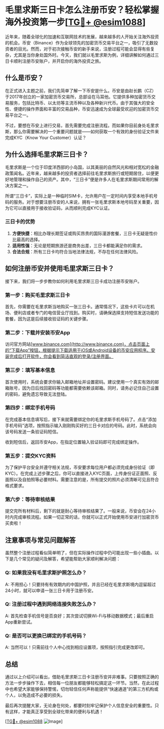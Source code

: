 # 毛里求斯三日卡怎么注册币安？轻松掌握海外投资第一步[[TG💪+ @esim1088](https://t.me/s/esim1088)]

近年来，随着全球化的加速和互联网技术的发展，越来越多的人开始关注海外投资的机会。币安（Binance）作为全球领先的加密货币交易平台之一，吸引了无数投资者的目光。然而，对于初次接触币安的新手来说，注册过程可能会显得有些复杂，尤其是当你身处国外时。今天，我们就以毛里求斯为例，详细讲解如何通过三日卡顺利注册币安账户，并开启你的海外投资之旅。

## 什么是币安？

在正式进入主题之前，我们先简单了解一下币安是什么。币安是由赵长鹏（CZ）于2017年创立的一家加密货币交易所，总部设在马耳他。它提供多种加密货币交易服务，包括比特币、以太坊等主流币种以及各种新兴代币。由于其强大的安全性、便捷的操作界面和丰富的交易品种，币安迅速成为全球最受欢迎的加密货币交易平台之一。

不过，要想在币安上进行交易，首先需要完成注册流程。而如果你目前身处毛里求斯，那么你需要解决的一个重要问题就是——如何获取一个有效的身份验证文件来完成KYC（Know Your Customer）认证？

## 为什么选择毛里求斯三日卡？

毛里求斯是一个位于印度洋西部的小岛国，以其美丽的自然风光和相对宽松的金融政策闻名。近年来，越来越多的投资者选择前往毛里求斯旅行或短期居住，以便更好地管理和操作自己的资产。其中，“三日卡”便是许多人在毛里求斯期间常用的解决方案之一。

所谓“三日卡”，实际上是一种临时SIM卡，允许用户在一定时间内享受本地手机号码的服务。对于想要注册币安的人来说，拥有一张毛里求斯本地号码至关重要，因为它可以直接用于接收验证码，从而顺利完成KYC认证。

### 三日卡的优势

1. **方便快捷**：相比办理长期签证或购买昂贵的国际漫游套餐，三日卡无疑是性价比最高的选择。
2. **适用性强**：无论是短期旅游还是商务出差，三日卡都能满足你的需求。
3. **合法合规**：所有三日卡均符合当地法律法规，不存在任何法律风险。

## 如何注册币安并使用毛里求斯三日卡？

接下来，我们将一步步教你如何利用毛里求斯三日卡成功注册币安账户。

### 第一步：购买毛里求斯三日卡

首先，你需要在毛里求斯当地购买一张三日卡。通常情况下，这些卡片可以在机场、便利店或者专门的电信营业厅找到。购买时，请确保选择支持短信发送功能的套餐，因为这是后续接收验证码的关键步骤。

### 第二步：下载并安装币安App

访问官方网站[www.binance.com](http://www.binance.com)，点击页面上的“下载App”按钮，根据提示下载适用于iOS或Android设备的币安应用程序。安装完成后打开软件，你会看到简洁直观的登录/注册界面。

### 第三步：填写基本信息

首次使用时，系统会要求你输入邮箱地址并设置密码。建议使用一个真实有效的邮箱账号，因为日后找回密码等功能都需要依赖该邮箱。同时，请务必记住自己设置的密码，避免遗忘导致无法登陆。

### 第四步：绑定手机号码

在完成基本信息填写后，接下来就需要绑定你的毛里求斯手机号码了。点击“添加手机号码”选项，按照指示输入刚刚购买好的三日卡对应的号码。此时，系统会向该号码发送一条验证码短信。

收到短信后，返回币安App，在指定位置输入验证码即可完成绑定操作。

### 第五步：提交KYC资料

为了保护平台安全并遵守相关法规，币安要求每位用户都必须完成身份验证（即KYC）。在完成上述步骤之后，你可以直接进入KYC页面，上传身份证正面照、反面照以及自拍照等必要材料。需要注意的是，所有提交的照片必须清晰可见且符合格式要求。

### 第六步：等待审核结果

提交完所有材料后，剩下的就是耐心等待审核结果了。一般来说，币安会在24小时内完成审核流程。如果一切正常的话，你就可以正式开始使用币安进行加密货币买卖啦！

## 注意事项与常见问题解答

虽然整个注册过程看似简单明了，但在实际操作过程中仍可能出现一些小插曲。以下是几个常见的疑问及解答，希望能帮助大家顺利解决问题：

### Q: 如果我没有毛里求斯护照怎么办？
A: 不用担心！只要持有有效期内的中国护照，并且已经在毛里求斯境内逗留超过24小时，就可以申请一张三日卡用于注册币安。

### Q: 注册过程中遇到网络连接失败怎么办？
A: 首先检查手机信号是否良好；其次尝试切换Wi-Fi与移动数据模式；最后重启App重新尝试。

### Q: 是否可以更换已绑定的手机号码？
A: 当然可以！只需前往个人中心找到相应设置项，按照指引完成更改即可。

## 总结

通过以上介绍可以看出，借助毛里求斯三日卡注册币安并非难事。只要按照正确的方法一步步操作下去，相信每一位朋友都能够轻松搞定这一环节。当然，在此过程中也希望大家能够保持警惕，切勿轻信任何声称能提供“快速通道”的第三方机构或个人，以免造成不必要的损失。

最后再次提醒大家，无论身在何处，都要时刻牢记保护个人信息安全的重要性。只有这样，才能真正享受到全球化带来的便利与机遇！

[[TG💪+ @esim1088](https://t.me/s/esim1088) ![Image](https://i.postimg.cc/4NQfJmqS/Snipaste-2025-05-13-00-14-12.png)]